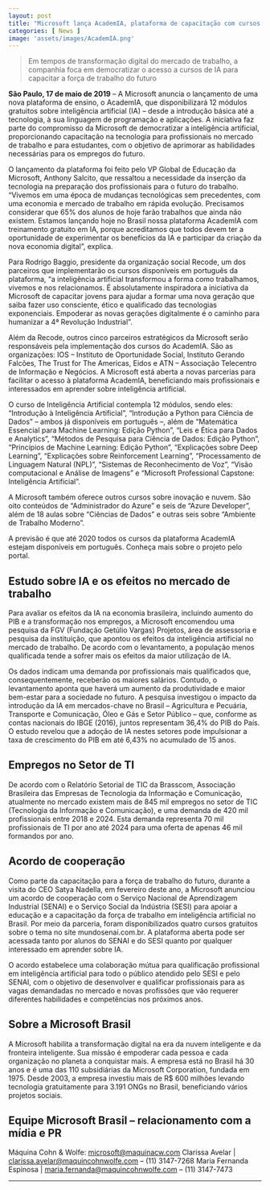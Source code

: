 ```yaml
---
layout: post
title: "Microsoft lança AcademIA, plataforma de capacitação com cursos gratuitos de inteligência artificial"
categories: [ News ]
image: 'assets/images/AcademIA.png'
---
```


> Em tempos de transformação digital do mercado de trabalho, a companhia foca em democratizar o acesso a cursos de IA para capacitar a força de trabalho do futuro

**São Paulo, 17 de maio de 2019** – A Microsoft anuncia o lançamento de uma nova plataforma de ensino, o AcademIA, que disponibilizará 12 módulos gratuitos sobre inteligência artificial (IA) – desde a introdução básica até a tecnologia, à sua linguagem de programação e aplicações. A iniciativa faz parte do compromisso da Microsoft de democratizar a inteligência artificial, proporcionando capacitação na tecnologia para profissionais no mercado de trabalho e para estudantes, com o objetivo de aprimorar as habilidades necessárias para os empregos do futuro.

O lançamento da plataforma foi feito pelo VP Global de Educação da Microsoft, Anthony Salcito, que ressaltou a necessidade da inserção da tecnologia na preparação dos profissionais para o futuro do trabalho. “Vivemos em uma época de mudanças tecnológicas sem precedentes, com uma economia e mercado de trabalho em rápida evolução. Precisamos considerar que 65% dos alunos de hoje farão trabalhos que ainda não existem. Estamos lançando hoje no Brasil nossa plataforma AcademIA com treinamento gratuito em IA, porque acreditamos que todos devem ter a oportunidade de experimentar os benefícios da IA ​​e participar da criação da nova economia digital”, explica.

<div id="46254-28"><script src="//ads.themoneytizer.com/s/gen.js?type=28"></script><script src="//ads.themoneytizer.com/s/requestform.js?siteId=46254&formatId=28"></script></div>

Para Rodrigo Baggio, presidente da organização social Recode, um dos parceiros que implementarão os cursos disponíveis em português da plataforma, “a inteligência artificial transformou a forma como trabalhamos, vivemos e nos relacionamos. É absolutamente inspiradora a iniciativa da Microsoft de capacitar jovens para ajudar a formar uma nova geração que saiba fazer uso consciente, ético e qualificado das tecnologias exponenciais. Empoderar as novas gerações digitalmente é o caminho para humanizar a 4ª Revolução Industrial”.

Além da Recode, outros cinco parceiros estratégicos da Microsoft serão responsáveis pela implementação dos cursos do AcademIA. São as organizações: IOS – Instituto de Oportunidade Social, Instituto Gerando Falcões, The Trust for The Americas, Eidos e ATN – Associação Telecentro de Informação e Negócios. A Microsoft está aberta a novas parcerias para facilitar o acesso à plataforma AcademIA, beneficiando mais profissionais e interessados em aprender sobre inteligência artificial.

<div id="46254-28"><script src="//ads.themoneytizer.com/s/gen.js?type=28"></script><script src="//ads.themoneytizer.com/s/requestform.js?siteId=46254&formatId=28"></script></div>

O curso de Inteligência Artificial contempla 12 módulos, sendo eles: “Introdução à Inteligência Artificial”, “Introdução a Python para Ciência de Dados” – ambos já disponíveis em português –, além de “Matemática Essencial para Machine Learning: Edição Python”, “Leis e Ética para Dados e Analytics”, “Métodos de Pesquisa para Ciência de Dados: Edição Python”, “Princípios de Machine Learning: Edição Python”, “Explicações sobre Deep Learning”, “Explicações sobre Reinforcement Learning”, “Processamento de Linguagem Natural (NPL)”, “Sistemas de Reconhecimento de Voz”, “Visão computacional e Análise de Imagens” e “Microsoft Professional Capstone: Inteligência Artificial”.

A Microsoft também oferece outros cursos sobre inovação e nuvem. São oito conteúdos de “Administrador do Azure” e seis de “Azure Developer”, além de 18 aulas sobre “Ciências de Dados” e outras seis sobre “Ambiente de Trabalho Moderno”.

A previsão é que até 2020 todos os cursos da plataforma AcademIA estejam disponíveis em português. Conheça mais sobre o projeto pelo portal.

<script async src="https://pagead2.googlesyndication.com/pagead/js/adsbygoogle.js"></script>
<!-- Informat -->
<ins class="adsbygoogle"
     style="display:block"
     data-ad-client="ca-pub-2838251107855362"
     data-ad-slot="2327980059"
     data-ad-format="auto"
     data-full-width-responsive="true"></ins>
<script>
(adsbygoogle = window.adsbygoogle || []).push({});
</script>  

## Estudo sobre IA e os efeitos no mercado de trabalho

Para avaliar os efeitos da IA ​na economia brasileira, incluindo aumento do PIB e a transformação nos empregos, a Microsoft encomendou uma pesquisa da FGV (Fundação Getúlio Vargas) Projetos, área de assessoria e pesquisa da instituição, que apontou os efeitos da  inteligência artificial no mercado de trabalho. De acordo com o levantamento, a população menos qualificada tende a sofrer mais os efeitos da maior utilização de IA.

Os dados indicam uma demanda por profissionais mais qualificados que, consequentemente, receberão os maiores salários. Contudo, o levantamento aponta que haverá um aumento da produtividade e maior bem-estar para a sociedade no futuro. A pesquisa investigou o impacto da introdução da IA em mercados-chave no Brasil – Agricultura e Pecuária, Transporte e Comunicação, Óleo e Gás e Setor Público – que, conforme as contas nacionais do IBGE (2016), juntos representam 36,4% do PIB do País. O estudo revelou que a adoção de IA nestes setores pode impulsionar a taxa de crescimento do PIB em até 6,43% no acumulado de 15 anos.

## Empregos no Setor de TI

De acordo com o Relatório Setorial de TIC da Brasscom, Associação Brasileira das Empresas de Tecnologia da Informação e Comunicação, atualmente no mercado existem mais de 845 mil empregos no setor de TIC (Tecnologia da Informação e Comunicação), e uma demanda de 420 mil profissionais entre 2018 e 2024. Esta demanda representa 70 mil profissionais de TI por ano até 2024 para uma oferta de apenas 46 mil formandos por ano.

## Acordo de cooperação

Como parte da capacitação para a força de trabalho do futuro, durante a visita do CEO Satya Nadella, em fevereiro deste ano, a Microsoft anunciou um acordo de cooperação com o Serviço Nacional de Aprendizagem Industrial (SENAI) e o Serviço Social da Indústria (SESI) para apoiar a educação e a capacitação da força de trabalho em inteligência artificial no Brasil. Por meio da parceria, foram disponibilizados quatro cursos gratuitos sobre o tema no site mundosenai.com.br. A plataforma aberta pode ser acessada tanto por alunos do SENAI e do SESI quanto por qualquer interessado em aprender sobre IA.

O acordo estabelece uma colaboração mútua para qualificação profissional em inteligência artificial para todo o público atendido pelo SESI e pelo SENAI, com o objetivo de desenvolver e qualificar profissionais para as vagas demandadas no mercado e novas profissões que vão requerer diferentes habilidades e competências nos próximos anos.

## Sobre a Microsoft Brasil

<script async src="https://pagead2.googlesyndication.com/pagead/js/adsbygoogle.js"></script>
<!-- Informat -->
<ins class="adsbygoogle"
     style="display:block"
     data-ad-client="ca-pub-2838251107855362"
     data-ad-slot="2327980059"
     data-ad-format="auto"
     data-full-width-responsive="true"></ins>
<script>
(adsbygoogle = window.adsbygoogle || []).push({});
</script>  

A Microsoft habilita a transformação digital na era da nuvem inteligente e da fronteira inteligente. Sua missão é empoderar cada pessoa e cada organização no planeta a conquistar mais. A empresa está no Brasil há 30 anos e é uma das 110 subsidiárias da Microsoft Corporation, fundada em 1975. Desde 2003, a empresa investiu mais de R$ 600 milhões levando tecnologia gratuitamente para 3.191 ONGs no Brasil, beneficiando vários projetos sociais.

## Equipe Microsoft Brasil – relacionamento com a mídia e PR

Máquina Cohn & Wolfe: microsoft@maquinacw.com
Clarissa Avelar | clarissa.avelar@maquincohnwolfe.com – (11) 3147-7268
Maria Fernanda Espinosa | maria.fernanda@maquincohnwolfe.com – (11) 3147-7473  

<hr>


